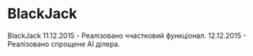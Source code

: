 # BlackJack
BlackJack
11.12.2015 - Реалізовано ччастковий функціонал.
12.12.2015 - Реалізовано спрощене AI ділера.
